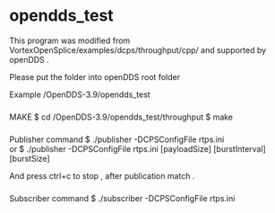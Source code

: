 # opendds_test

This program was modified from VortexOpenSplice/examples/dcps/throughput/cpp/ and supported by openDDS .

Please put the folder into openDDS root folder 

Example 
/OpenDDS-3.9/opendds_test 

###
MAKE
$ cd /OpenDDS-3.9/opendds_test/throughput
$ make

###
Publisher command
$ ./publisher -DCPSConfigFile rtps.ini  
or
$ ./publisher -DCPSConfigFile rtps.ini [payloadSize] [burstInterval] [burstSize]

And press ctrl+c to stop , after publication match .

###
Subscriber command
$ ./subscriber -DCPSConfigFile rtps.ini
